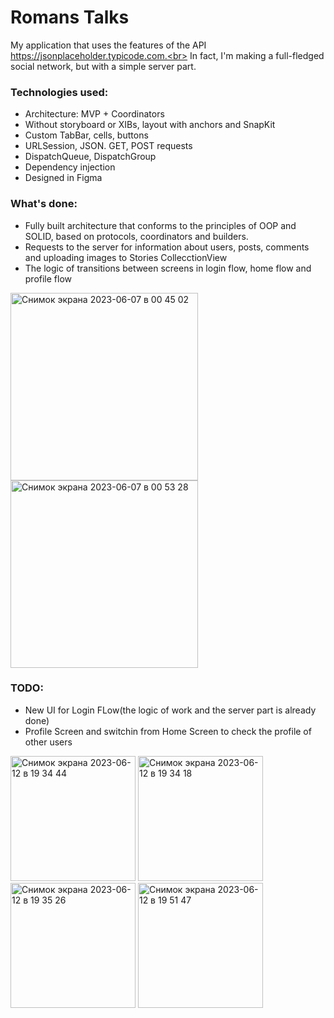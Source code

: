 # Romans Talks
My application that uses the features of the API https://jsonplaceholder.typicode.com.<br>
In fact, I'm making a full-fledged social network, but with a simple server part.

### Technologies used:
* Architecture: MVP + Coordinators
* Without storyboard or XIBs, layout with anchors and SnapKit
* Custom TabBar, cells, buttons
* URLSession, JSON. GET, POST requests
* DispatchQueue, DispatchGroup
* Dependency injection
* Designed in Figma

### What's done:
* Fully built architecture that conforms to the principles of OOP and SOLID, based on protocols, coordinators and builders.
* Requests to the server for information about users, posts, comments and uploading images to Stories CollecctionView
* The logic of transitions between screens in login flow, home flow and profile flow

<img width="300" alt="Снимок экрана 2023-06-07 в 00 45 02" src="https://github.com/VladEnbaev/RomansTalks/assets/116029905/bd2bad7b-65d4-4db7-9ea4-f7983a41b12c">

<img width="300" alt="Снимок экрана 2023-06-07 в 00 53 28" src="https://github.com/VladEnbaev/RomansTalks/assets/116029905/156d3506-66eb-4bb3-b783-1c56871353a0">

### TODO: 
* New UI for Login FLow(the logic of work and the server part is already done)
* Profile Screen and switchin from Home Screen to check the profile of other users

<img width="200" alt="Снимок экрана 2023-06-12 в 19 34 44" src="https://github.com/VladEnbaev/RomansTalks/assets/116029905/218add4b-0b0f-451e-a369-dc74726a2dd2">

<img width="200" alt="Снимок экрана 2023-06-12 в 19 34 18" src="https://github.com/VladEnbaev/RomansTalks/assets/116029905/b1467e11-441b-459d-b624-77f382682c86">

<img width="200" alt="Снимок экрана 2023-06-12 в 19 35 26" src="https://github.com/VladEnbaev/RomansTalks/assets/116029905/4cce8bfd-5dbd-486a-ac5a-a821b76bd8ab">

<img width="200" alt="Снимок экрана 2023-06-12 в 19 51 47" src="https://github.com/VladEnbaev/RomansTalks/assets/116029905/42b192c7-5c74-413a-8903-a71dc95c398c">
